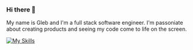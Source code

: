 ### Hi there 👋

My name is Gleb and I'm a full stack software engineer.
I'm passoniate about creating products and seeing my code come to life on the screen.

[![My Skills](https://skillicons.dev/icons?i=html,css,sass,js,ts,git,nodejs,express,mongodb,postgres,ruby,rails,py,react,redux,webpack,aws,vscode&perline=9)](https://skillicons.dev)

<!--
**gmirzayev/gmirzayev** is a ✨ _special_ ✨ repository because its `README.md` (this file) appears on your GitHub profile.

Here are some ideas to get you started:

- 🔭 I’m currently working on ...
- 🌱 I’m currently learning ...
- 👯 I’m looking to collaborate on ...
- 🤔 I’m looking for help with ...
- 💬 Ask me about ...
- 📫 How to reach me: ...
- 😄 Pronouns: ...
- ⚡ Fun fact: ...
-->
